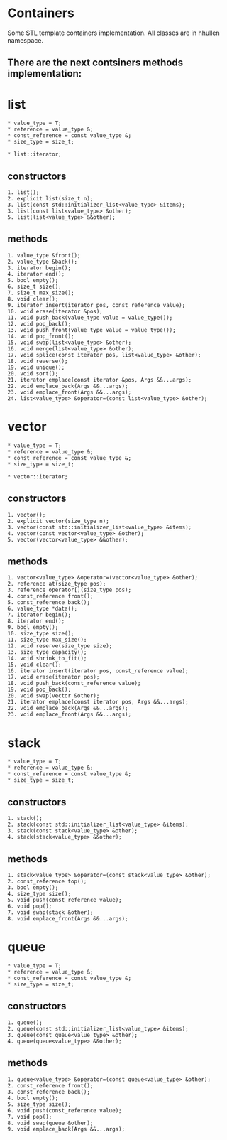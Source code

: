 # Containers
Some STL template containers implementation. All classes are in hhullen namespace.

## There are the next contsiners methods implementation:  

# list
    * value_type = T;
    * reference = value_type &;
    * const_reference = const value_type &;
    * size_type = size_t;

    * list::iterator;

## constructors  
```
1. list();
2. explicit list(size_t n);
3. list(const std::initializer_list<value_type> &items);
3. list(const list<value_type> &other);
5. list(list<value_type> &&other);
```

## methods
```
1. value_type &front();
2. value_type &back();
3. iterator begin();
4. iterator end();
5. bool empty();
6. size_t size();
7. size_t max_size();
8. void clear();
9. iterator insert(iterator pos, const_reference value);
10. void erase(iterator &pos);
11. void push_back(value_type value = value_type());
12. void pop_back();
13. void push_front(value_type value = value_type());
14. void pop_front();
15. void swap(list<value_type> &other);
16. void merge(list<value_type> &other);
17. void splice(const iterator pos, list<value_type> &other);
18. void reverse();
19. void unique();
20. void sort();
21. iterator emplace(const iterator &pos, Args &&...args);
22. void emplace_back(Args &&...args);
23. void emplace_front(Args &&...args);
24. list<value_type> &operator=(const list<value_type> &other);
```

# vector
    * value_type = T;
    * reference = value_type &;
    * const_reference = const value_type &;
    * size_type = size_t;

    * vector::iterator;

## constructors 
```
1. vector();
2. explicit vector(size_type n);
3. vector(const std::initializer_list<value_type> &items);
4. vector(const vector<value_type> &other);
5. vector(vector<value_type> &&other);
```

## methods
```
1. vector<value_type> &operator=(vector<value_type> &other);
2. reference at(size_type pos);
3. reference operator[](size_type pos);
4. const_reference front();
5. const_reference back();
6. value_type *data();
7. iterator begin();
8. iterator end();
9. bool empty();
10. size_type size();
11. size_type max_size();
12. void reserve(size_type size);
13. size_type capacity();
14. void shrink_to_fit();
15. void clear();
16. iterator insert(iterator pos, const_reference value);
17. void erase(iterator pos);
18. void push_back(const_reference value);
19. void pop_back();
20. void swap(vector &other);
21. iterator emplace(const iterator pos, Args &&...args);
22. void emplace_back(Args &&...args);
23. void emplace_front(Args &&...args);
```

# stack
    * value_type = T;
    * reference = value_type &;
    * const_reference = const value_type &;
    * size_type = size_t;

## constructors 
```
1. stack();
2. stack(const std::initializer_list<value_type> &items);
3. stack(const stack<value_type> &other);
4. stack(stack<value_type> &&other);
```

## methods
```
1. stack<value_type> &operator=(const stack<value_type> &other);
2. const_reference top();
3. bool empty();
4. size_type size();
5. void push(const_reference value);
6. void pop();
7. void swap(stack &other);
8. void emplace_front(Args &&...args);
```

# queue
    * value_type = T;
    * reference = value_type &;
    * const_reference = const value_type &;
    * size_type = size_t;

## constructors 
```
1. queue();
2. queue(const std::initializer_list<value_type> &items);
3. queue(const queue<value_type> &other);
4. queue(queue<value_type> &&other);
```

## methods
```
1. queue<value_type> &operator=(const queue<value_type> &other);
2. const_reference front();
3. const_reference back();
4. bool empty();
5. size_type size();
6. void push(const_reference value);
7. void pop();
8. void swap(queue &other);
9. void emplace_back(Args &&...args);
```
